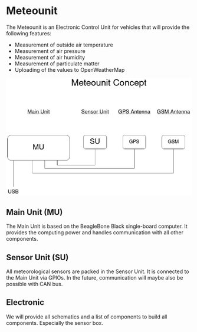 # Meteounit

The Meteounit is an Electronic Control Unit for vehicles that will provide the following features:
- Measurement of outside air temperature
- Measurement of air pressure
- Measurement of air humidity
- Measurement of particulate matter
- Uploading of the values to OpenWeatherMap

![Concept](doc/Meteounit_Concept.jpg)

## Main Unit (MU)
The Main Unit is based on the BeagleBone Black single-board computer. It provides the computing power and handles communication with all other components.

## Sensor Unit (SU)
All meteorological sensors are packed in the Sensor Unit. It is connected to the Main Unit via GPIOs. In the future, communication will maybe also be possible with CAN bus.

## Electronic
We will provide all schematics and a list of components to build all components. Especially the sensor box.